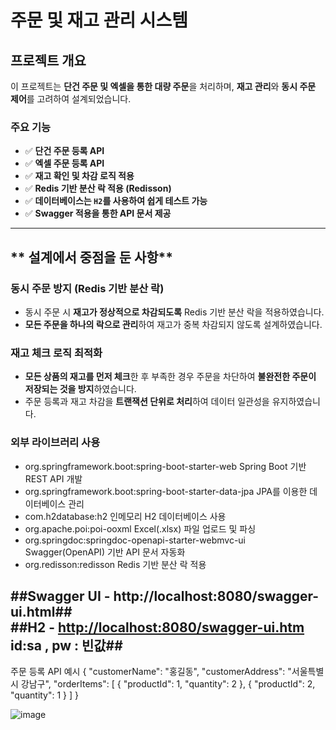 #  주문 및 재고 관리 시스템

##  프로젝트 개요
이 프로젝트는 **단건 주문 및 엑셀을 통한 대량 주문**을 처리하며, **재고 관리**와 **동시 주문 제어**를 고려하여 설계되었습니다.

###  **주요 기능**
- ✅ **단건 주문 등록 API**
- ✅ **엑셀 주문 등록 API**
- ✅ **재고 확인 및 차감 로직 적용**
- ✅ **Redis 기반 분산 락 적용 (Redisson)**
- ✅ **데이터베이스는 `H2`를 사용하여 쉽게 테스트 가능**
- ✅ **Swagger 적용을 통한 API 문서 제공**

---

## ** 설계에서 중점을 둔 사항**
### **동시 주문 방지 (Redis 기반 분산 락)**
- 동시 주문 시 **재고가 정상적으로 차감되도록** Redis 기반 분산 락을 적용하였습니다.
- **모든 주문을 하나의 락으로 관리**하여 재고가 중복 차감되지 않도록 설계하였습니다.

###  **재고 체크 로직 최적화**
- **모든 상품의 재고를 먼저 체크**한 후 부족한 경우 주문을 차단하여 **불완전한 주문이 저장되는 것을 방지**하였습니다.
- 주문 등록과 재고 차감을 **트랜잭션 단위로 처리**하여 데이터 일관성을 유지하였습니다.

###  **외부 라이브러리 사용**
- org.springframework.boot:spring-boot-starter-web	Spring Boot 기반 REST API 개발
- org.springframework.boot:spring-boot-starter-data-jpa	JPA를 이용한 데이터베이스 관리
- com.h2database:h2	인메모리 H2 데이터베이스 사용
- org.apache.poi:poi-ooxml Excel(.xlsx) 파일 업로드 및 파싱
- org.springdoc:springdoc-openapi-starter-webmvc-ui		Swagger(OpenAPI) 기반 API 문서 자동화
- org.redisson:redisson	Redis 기반 분산 락 적용

 ##Swagger UI - http://localhost:8080/swagger-ui.html##  
 ##H2 - [http://localhost:8080/swagger-ui.htm](http://localhost:8080/h2-console) id:sa , pw : 빈값##
---

주문 등록 API 예시
{
  "customerName": "홍길동",
  "customerAddress": "서울특별시 강남구",
  "orderItems": [
    { "productId": 1, "quantity": 2 },
    { "productId": 2, "quantity": 1 }
  ]
}


![image](https://github.com/user-attachments/assets/8245fdd3-23fe-4a20-bfe4-ef982514964d)
